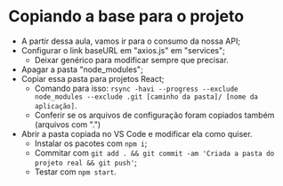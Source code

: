 # Copiando a base para o projeto

- A partir dessa aula, vamos ir para o consumo da nossa API;
- Configurar o link baseURL em "axios.js" em "services";
  - Deixar genérico para modificar sempre que precisar.
- Apagar a pasta "node_modules";
- Copiar essa pasta para projetos React;
  - Comando para isso: `rsync -havi --progress --exclude node_modules --exclude .git [caminho da pasta]/ [nome da aplicação]`.
  - Conferir se os arquivos de configuração foram copiados também (arquivos com ".")
- Abrir a pasta copiada no VS Code e modificar ela como quiser.
  - Instalar os pacotes com `npm i`;
  - Commitar com `git add . && git commit -am 'Criada a pasta do projeto real && git push'`;
  - Testar com `npm start`.
